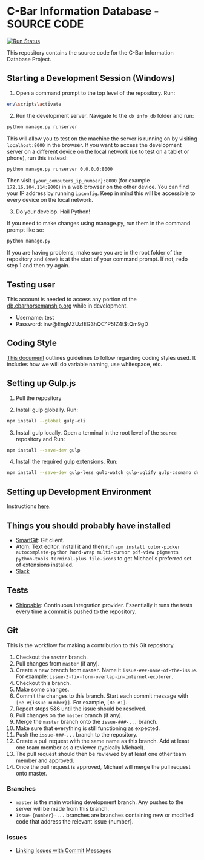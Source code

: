 # C-Bar Information Database - SOURCE CODE

[![Run Status](https://api.shippable.com/projects/56b97bb71895ca447473a0cc/badge?branch=master)](https://app.shippable.com/projects/56b97bb71895ca447473a0cc)

This repository contains the source code for the C-Bar Information Database
 Project.

## Starting a Development Session (Windows)

1) Open a command prompt to the top level of the repository. Run:
```bash
env\scripts\activate
```

2) Run the development server. Navigate to the `cb_info_db` folder and run:
```bash
python manage.py runserver
```
This will allow you to test on the machine the server is running on by visiting
 `localhost:8000` in the browser. If you want to access the development server
 on a different device on the local network (i.e to test on a tablet or phone),
 run this instead:
```bash
python manage.py runserver 0.0.0.0:8000
```
Then visit `{your_computers_ip_number}:8000`
 (for example `172.16.104.114:8000`) in a web browser on the other device. You
 can find your IP address by running `ipconfig`. Keep in mind this will be
 accessible to every device on the local network.

3) Do your develop. Hail Python!

If you need to make changes using manage.py, run them in the command prompt like
so:
```bash
python manage.py
```
If you are having problems, make sure you are in the root folder of the
repository and `(env)` is at the start of your command prompt. If not, redo step
1 and then try again.

## Testing user

This account is needed to access any portion of the
[db.cbarhorsemanship.org](http://db.cbarhorsemanship.org) while in development.

* Username: test
* Password: inw@EngMZUz!EG3hQC^P5!Z4t$tQm9gD

## Coding Style
[This document](CODING_STYLE.md) outlines guidelines to follow regarding coding
 styles used. It includes how we will do variable naming, use whitespace, etc.

## Setting up Gulp.js

1) Pull the repository

2) Install gulp globally. Run:

```bash
npm install --global gulp-cli
```

3) Install gulp locally. Open a terminal in the root level of the `source`
 repository and Run:

```bash
npm install --save-dev gulp
```

4) Install the required gulp extensions. Run:

```bash
npm install --save-dev gulp-less gulp-watch gulp-uglify gulp-cssnano del
```

## Setting up Development Environment
Instructions [here](SETUP.md).

## Things you should probably have installed

* [SmartGit](http://www.syntevo.com/smartgit/): Git client.
* [Atom](https://atom.io/): Text editor. Install it and then run `apm install color-picker autocomplete-python hard-wrap multi-cursor pdf-view pigments python-tools terminal-plus file-icons` to get Michael's preferred set of extensions installed.
* [Slack](http://cbar-capstone.slack.com)

## Tests
* [Shippable](https://app.shippable.com/): Continuous Integration provider.
 Essentially it runs the tests every time a commit is pushed to the repository.

## Git
This is the workflow for making a contribution to this Git repository.

1. Checkout the ```master``` branch.
2. Pull changes from ```master``` (if any).
3. Create a new branch from ```master```. Name it
```issue-###-name-of-the-issue```. For example:
```issue-3-fix-form-overlap-in-internet-explorer```.
4. Checkout this branch.
5. Make some changes.
6. Commit the changes to this branch. Start each commit message with
 ```[Re #{issue number}]```. For example, ```[Re #1]```.
7. Repeat steps 5&6 until the issue should be resolved.
8. Pull changes on the ```master``` branch (if any).
9. Merge the ```master``` branch onto the ```issue-###-...``` branch.
10. Make sure that everything is still functioning as expected.
11. Push the ```issue-###-...``` branch to the repository.
12. Create a pull request with the same name as this branch. Add at least one
 team member as a reviewer (typically Michael).
13. The pull request should then be reviewed by at least one other team member
 and approved.
14. Once the pull request is approved, Michael will merge the pull request
 onto master.

### Branches

* `master` is the main working development branch. Any pushes to the server
 will be made from this branch.
* `Issue-{number}-...` branches are branches containing new or modified code
 that address the relevant issue {number}.

### Issues

* [Linking Issues with Commit Messages](https://confluence.atlassian.com/bitbucket/resolve-issues-automatically-when-users-push-code-221451126.html#Resolveissuesautomaticallywhenuserspushcode-IncludingIssuesinaCommitMessage)